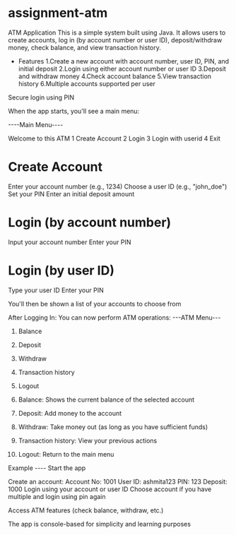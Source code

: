 # assignment-atm

ATM Application
This is a simple system built using Java. It allows users to create accounts, log in (by account number or user ID), deposit/withdraw money, check balance, and view transaction history.

* Features
1.Create a new account with account number, user ID, PIN, and initial deposit
2.Login using either account number or user ID
3.Deposit and withdraw money
4.Check account balance
5.View transaction history
6.Multiple accounts supported per user

Secure login using PIN

When the app starts, you'll see a main menu:

----Main Menu----

Welcome to this ATM
1 Create Account
2 Login
3 Login with userid
4 Exit

 # Create Account
Enter your account number (e.g., 1234)
Choose a user ID (e.g., "john_doe")
Set your PIN
Enter an initial deposit amount

 # Login (by account number)
  Input your account number
  Enter your PIN

 # Login (by user ID)
  Type your user ID
  Enter your PIN

You'll then be shown a list of your accounts to choose from

After Logging In:
You can now perform ATM operations:
---ATM Menu---
1. Balance
2. Deposit
3. Withdraw
4. Transaction history
5. Logout


1. Balance: Shows the current balance of the selected account
2. Deposit: Add money to the account
3. Withdraw: Take money out (as long as you have sufficient funds)
4. Transaction history: View your previous actions
5. Logout: Return to the main menu

 Example ----
Start the app

Create an account:
Account No: 1001
User ID: ashmita123
PIN: 123
Deposit: 1000
Login using your account or user ID
Choose account if you have multiple and login using pin again

Access ATM features (check balance, withdraw, etc.)

The app is console-based for simplicity and learning purposes

